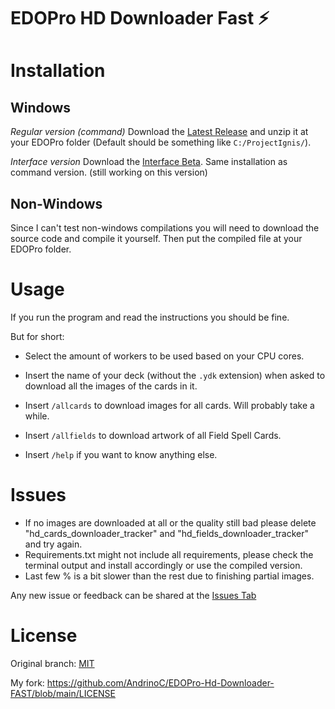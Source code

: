 # EDOPro HD Downloader Fast ⚡

# Installation

## Windows 

*Regular version (command)*
Download the [Latest Release](https://github.com/AndrinoC/EDOPro-Hd-Downloader-FAST/releases) and unzip it at your EDOPro folder (Default should be something like `C:/ProjectIgnis/`).

*Interface version*
Download the [Interface Beta](https://github.com/AndrinoC/EDOPro-Hd-Downloader-FAST/releases/tag/UI-Beta). Same installation as command version. (still working on this version)

## Non-Windows 

Since I can't test non-windows compilations you will need to download the source code and compile it yourself. Then put the compiled file at your EDOPro folder.


# Usage

If you run the program and read the instructions you should be fine.

But for short:

- Select the amount of workers to be used based on your CPU cores. 

- Insert the name of your deck (without the `.ydk` extension) when asked to download all the images of the cards in it.

- Insert `/allcards` to download images for all cards. Will probably take a while.

- Insert `/allfields` to download artwork of all Field Spell Cards.

- Insert `/help` if you want to know anything else.

# Issues

- If no images are downloaded at all or the quality still bad please delete "hd_cards_downloader_tracker" and "hd_fields_downloader_tracker" and try again.
- Requirements.txt might not include all requirements, please check the terminal output and install accordingly or use the compiled version.
- Last few % is a bit slower than the rest due to finishing partial images.

Any new issue or feedback can be shared at the [Issues Tab](https://github.com/AndrinoC/EDOPro-Hd-Downloader-FAST/issues)

# License

Original branch:
[MIT](https://douglas-sebastian.mit-license.org)

My fork:
https://github.com/AndrinoC/EDOPro-Hd-Downloader-FAST/blob/main/LICENSE
